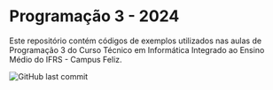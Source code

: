 # Programação 3 - 2024

Este repositório contém códigos de exemplos utilizados nas aulas de Programação 3 do Curso Técnico em Informática Integrado ao Ensino Médio do IFRS - Campus Feliz.

![GitHub last commit](https://img.shields.io/github/last-commit/vinihf/prog3_2024?style=for-the-badge)
